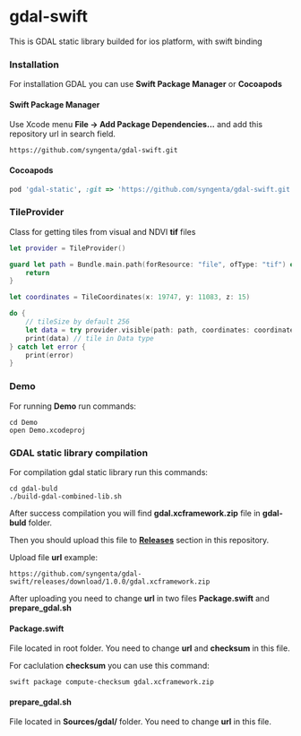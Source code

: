 # gdal-swift

This is GDAL static library builded for ios platform, with swift binding

### Installation
For installation GDAL you can use **Swift Package Manager** or **Cocoapods**

#### Swift Package Manager
Use Xcode menu **File -> Add Package Dependencies...** and add this repository url in search field.
```url
https://github.com/syngenta/gdal-swift.git
```

#### Cocoapods
```ruby
pod 'gdal-static', :git => 'https://github.com/syngenta/gdal-swift.git'
```

### TileProvider
Class for getting tiles from visual and NDVI **tif** files

```swift
let provider = TileProvider()

guard let path = Bundle.main.path(forResource: "file", ofType: "tif") else {
    return
}

let coordinates = TileCoordinates(x: 19747, y: 11083, z: 15)

do {
    // tileSize by default 256
    let data = try provider.visible(path: path, coordinates: coordinates, tileSize: 256)
    print(data) // tile in Data type
} catch let error {
    print(error)
}
```

### Demo
For running **Demo** run commands:
```shell
cd Demo
open Demo.xcodeproj
```

### GDAL static library compilation
For compilation gdal static library run this commands:

```shell
cd gdal-buld
./build-gdal-combined-lib.sh
```

After success compilation you will find **gdal.xcframework.zip** file in **gdal-buld** folder.

Then you should upload this file to [**Releases**](https://github.com/syngenta/gdal-swift/releases) section in this repository.

Upload file **url** example:
```url
https://github.com/syngenta/gdal-swift/releases/download/1.0.0/gdal.xcframework.zip
```

After uploading you need to change **url** in two files  **Package.swift** and **prepare_gdal.sh**
  
#### **Package.swift**
File located in root folder. You need to change **url** and **checksum** in this file.

For caclulation **checksum** you can use this command:
```shell
swift package compute-checksum gdal.xcframework.zip
```

#### **prepare_gdal.sh**
File located in **Sources/gdal/** folder. You need to change **url** in this file.
